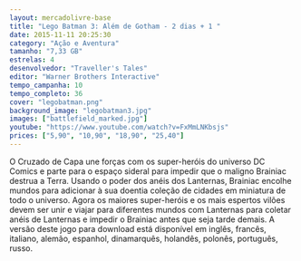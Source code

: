 ```yaml
---
layout: mercadolivre-base
title: "Lego Batman 3: Além de Gotham - 2 dias + 1 "
date: 2015-11-11 20:25:30
category: "Ação e Aventura"
tamanho: "7,33 GB"
estrelas: 4
desenvolvedor: "Traveller's Tales"
editor: "Warner Brothers Interactive"
tempo_campanha: 10
tempo_completo: 36
cover: "legobatman.png"
background_image: "legobatman3.jpg"
images: ["battlefield_marked.jpg"]
youtube: "https://www.youtube.com/watch?v=FxMmLNKbsjs"
prices: ["5,90", "10,90", "18,90", "25,40"]
---
```


O Cruzado de Capa une forças com os super-heróis do universo DC Comics e parte para o espaço sideral para impedir que o maligno Brainiac destrua a Terra. Usando o poder dos anéis dos Lanternas, Brainiac encolhe mundos para adicionar à sua doentia coleção de cidades em miniatura de todo o universo. Agora os maiores super-heróis e os mais espertos vilões devem ser unir e viajar para diferentes mundos com Lanternas para coletar anéis de Lanternas e impedir o Brainiac antes que seja tarde demais. A versão deste jogo para download está disponível em inglês, francês, italiano, alemão, espanhol, dinamarquês, holandês, polonês, português, russo.
